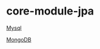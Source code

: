 # core-module-jpa

[Mysql](core-module-jpa-mysql/README.md)

[MongoDB](core-module-jpa-mongodb/README.md)